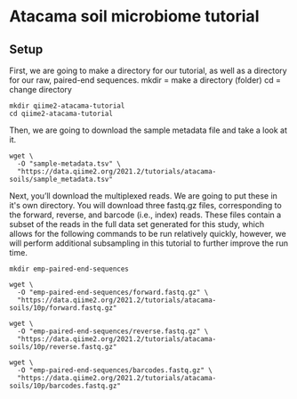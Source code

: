 # Atacama soil microbiome tutorial

## Setup

First, we are going to make a directory for our tutorial, as well as a directory for our raw, paired-end sequences.
mkdir = make a directory (folder)
cd = change directory

```
mkdir qiime2-atacama-tutorial
cd qiime2-atacama-tutorial
```
Then, we are going to download the sample metadata file and take a look at it.

```
wget \
  -O "sample-metadata.tsv" \
  "https://data.qiime2.org/2021.2/tutorials/atacama-soils/sample_metadata.tsv"
```

Next, you’ll download the multiplexed reads. We are going to put these in it's own directory. You will download three fastq.gz files, corresponding to the forward, reverse, and barcode (i.e., index) reads. These files contain a subset of the reads in the full data set generated for this study, which allows for the following commands to be run relatively quickly, however, we will perform additional subsampling in this tutorial to further improve the run time.

```
mkdir emp-paired-end-sequences
```

```
wget \
  -O "emp-paired-end-sequences/forward.fastq.gz" \
  "https://data.qiime2.org/2021.2/tutorials/atacama-soils/10p/forward.fastq.gz"
```

```
wget \
  -O "emp-paired-end-sequences/reverse.fastq.gz" \
  "https://data.qiime2.org/2021.2/tutorials/atacama-soils/10p/reverse.fastq.gz"
```

```
wget \
  -O "emp-paired-end-sequences/barcodes.fastq.gz" \
  "https://data.qiime2.org/2021.2/tutorials/atacama-soils/10p/barcodes.fastq.gz"
```
